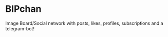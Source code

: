 # BIPchan

Image Board/Social network with posts, likes, profiles, subscriptions and a telegram-bot!
